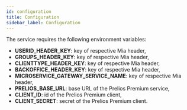 ```yaml
---
id: configuration
title: Configuration
sidebar_label: Configuration
---
```

The service requires the following environment variables:

- **USERID_HEADER_KEY**: key of respective Mia header,
- **GROUPS_HEADER_KEY**: key of respective Mia header,
- **CLIENTTYPE_HEADER_KEY**: key of respective Mia header,
- **BACKOFFICE_HEADER_KEY**: key of respective Mia header,
- **MICROSERVICE_GATEWAY_SERVICE_NAME**: key of respective Mia header,
- **PRELIOS_BASE_URL**: base URL of the Prelios Premium service,
- **CLIENT_ID**: id of the Prelios Premium client,
- **CLIENT_SECRET**: secret of the Prelios Premium client.
